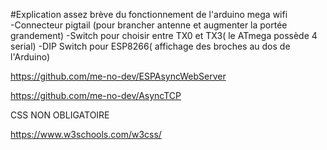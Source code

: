 #Explication assez brève du fonctionnement de l'arduino mega wifi <br />
-Connecteur pigtail (pour brancher antenne et augmenter la portée grandement)
-Switch pour choisir entre TX0 et TX3( le ATmega possède 4 serial)
-DIP Switch pour ESP8266( affichage des broches au dos de l'Arduino)







https://github.com/me-no-dev/ESPAsyncWebServer



https://github.com/me-no-dev/AsyncTCP


CSS NON OBLIGATOIRE 

https://www.w3schools.com/w3css/
